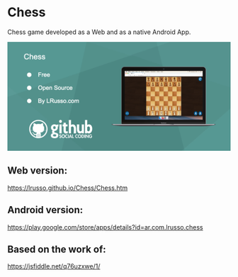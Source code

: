 # Chess

Chess game developed as a Web and as a native Android App.

![alt screenshot](https://raw.githubusercontent.com/lrusso/Chess/master/Chess.png)

## Web version:

https://lrusso.github.io/Chess/Chess.htm

## Android version:

https://play.google.com/store/apps/details?id=ar.com.lrusso.chess

## Based on the work of:

https://jsfiddle.net/q76uzxwe/1/
